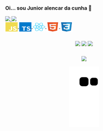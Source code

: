 ### Oi... sou Junior alencar da cunha 👋  

<div>
  <a href="https://github.com/jott4c">
  <img height="150em" src="https://github-readme-stats.vercel.app/api?username=jott4c&show_icons=true&theme=dracula&include_all_commits=true&count_private=true"/>
  <img height="150em" src="https://github-readme-stats.vercel.app/api/top-langs/?username=jott4c&layout=compact&langs_count=7&theme=dracula"/>
</div>
<div >
  <img align="center" alt="jott4c-Js" height="30" width="40" src="https://raw.githubusercontent.com/devicons/devicon/master/icons/javascript/javascript-plain.svg">
  <img align="center" alt="jott4c-Ts" height="30" width="40" src="https://raw.githubusercontent.com/devicons/devicon/master/icons/typescript/typescript-plain.svg">
  <img align="center" alt="jott4c-React" height="30" width="40" src="https://raw.githubusercontent.com/devicons/devicon/master/icons/react/react-original.svg">
  <img align="center" alt="jott4c-HTML" height="30" width="40" src="https://raw.githubusercontent.com/devicons/devicon/master/icons/html5/html5-original.svg">
  <img align="center" alt="jott4c-CSS" height="30" width="40" src="https://raw.githubusercontent.com/devicons/devicon/master/icons/css3/css3-original.svg">
</div>
  
 ##

<div align="center"> 
   <a href="https://instagram.com/juniior.alencar" target="_blank"><img src="https://img.shields.io/badge/-Instagram-%23E4405F?style=for-the-badge&logo=instagram&logoColor=white" target="_blank"></a>
  <a href = "mailto:jrcba123@gmail.com"><img src="https://img.shields.io/badge/-Gmail-%23333?style=for-the-badge&logo=gmail&logoColor=white" target="_blank"></a>
  <a href="https://www.linkedin.com/in/jralencar/" target="_blank"><img src="https://img.shields.io/badge/-LinkedIn-%230077B5?style=for-the-badge&logo=linkedin&logoColor=white" target="_blank"></a> 
</div>
  
  ##
  
<div align="center">
<img height="150em"  src="https://user-images.githubusercontent.com/103055804/189268515-942597d7-5a1b-465e-8d6b-cb5cfe66a683.gif"/>

  ![Snake animation](https://github.com/jott4c/jott4c/blob/output/github-contribution-grid-snake.svg)
</div>
  
  
    


